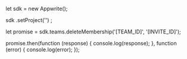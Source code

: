 let sdk = new Appwrite();

sdk
    .setProject('')
;

let promise = sdk.teams.deleteMembership('[TEAM_ID]', '[INVITE_ID]');

promise.then(function (response) {
    console.log(response);
}, function (error) {
    console.log(error);
});
